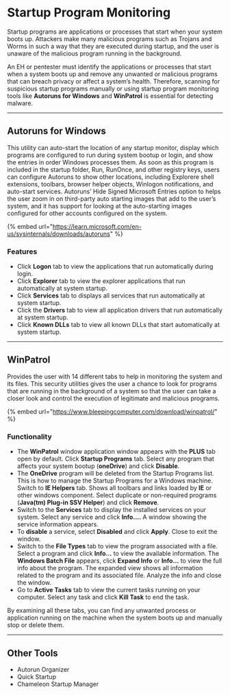 # Startup Program Monitoring

Startup programs are applications or processes that start when your system boots up. Attackers make many malicious programs such as Trojans and Worms in such a way that they are executed during startup, and the user is unaware of the malicious program running in the background.

An EH or pentester must identify the applications or processes that start when a system boots up and remove any unwanted or malicious programs that can breach privacy or affect a system’s health. Therefore, scanning for suspicious startup programs manually or using startup program monitoring tools like **Autoruns for Windows** and **WinPatrol** is essential for detecting malware.

***

## Autoruns for Windows

This utility can auto-start the location of any startup monitor, display which programs are configured to run during system bootup or login, and show the entries in order Windows processes them. As soon as this program is included in the startup folder, Run, RunOnce, and other registry keys, users can configure Autoruns to show other locations, including Explorere shell extensions, toolbars, browser helper objects, Winlogon notifications, and auto-start services. Autoruns’ Hide Signed Microsoft Entries option to helps the user zoom in on third-party auto starting images that add to the user’s system, and it has support for looking at the auto-starting images configured for other accounts configured on the system.

{% embed url="https://learn.microsoft.com/en-us/sysinternals/downloads/autoruns" %}

### Features

* Click **Logon** tab to view the applications that run automatically during login.
* Click **Explorer** tab to view the explorer applications that run automatically at system startup.
* Click **Services** tab to displays all services that run automatically at system startup.
* Click the **Drivers** tab to view all application drivers that run automatically at system startup.
* Click **Known DLLs** tab to view all known DLLs that start automatically at system startup.

***

## WinPatrol

Provides the user with 14 different tabs to help in monitoring the system and its files. This security utilities gives the user a chance to look for programs that are running in the background of a system so that the user can take a closer look and control the execution of legitimate and malicious programs.

{% embed url="https://www.bleepingcomputer.com/download/winpatrol/" %}

### Functionality

* The **WinPatrol** window application window appears with the **PLUS** tab open by default. Click **Startup Programs** tab. Select any program that affects your system bootup (**oneDrive**) and click **Disable**.
* The **OneDrive** program will be deleted from the Startup Programs list. This is how to manage the Startup Programs for a Windows machine. Switch to **IE Helpers** tab. Shows all toolbars and links loaded by **IE** or other windows component. Select duplicate or non-required programs (**Java(tm) Plug-in SSV Helper**) and click **Remove**.
* Switch to the **Services** tab to display the installed services on your system. Select any service and click **Info….** A window showing the service information appears.&#x20;
* To **disable** a service, select **Disabled** and click **Apply**. Close to exit the window.
* Switch to the **File Types** tab to view the program associated with a file. Select a program and click **Info…** to view the available information. The **Windows Batch File** appears, click **Expand Info** or **Info…** to view the full info about the program. The expanded view shows all information related to the program and its associated file. Analyze the info and close the window.
* Go to **Active Tasks** tab to view the current tasks running on your computer. Select any task and click **Kill Task** to end the task.

By examining all these tabs, you can find any unwanted process or application running on the machine when the system boots up and manually stop or delete them.

***

## Other Tools

* Autorun Organizer
* Quick Startup
* Chameleon Startup Manager

